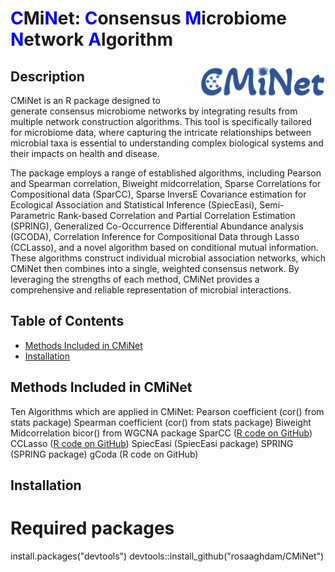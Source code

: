 # <span style="color:blue;">C</span>Mi<span style="color:blue;">N</span>et: <span style="color:blue;">C</span>onsensus <span style="color:blue;">M</span>icrobiome <span style="color:blue;">N</span>etwork <span style="color:blue;">A</span>lgorithm
<img src="image/logo.png" style="width:40%;" align=right>

## Description
CMiNet is an R package designed to generate consensus microbiome networks by integrating results from multiple network construction algorithms. This tool is specifically tailored for microbiome data, where capturing the intricate relationships between microbial taxa is essential to understanding complex biological systems and their impacts on health and disease.

The package employs a range of established algorithms, including Pearson and Spearman correlation, Biweight midcorrelation, Sparse Correlations for Compositional data (SparCC), Sparse InversE Covariance estimation for Ecological Association and Statistical Inference (SpiecEasi), Semi-Parametric Rank-based Correlation and Partial Correlation Estimation (SPRING), Generalized Co-Occurrence Differential Abundance analysis (GCODA), Correlation Inference for Compositional Data through Lasso (CCLasso), and a novel algorithm based on conditional mutual information. These algorithms construct individual microbial association networks, which CMiNet then combines into a single, weighted consensus network. By leveraging the strengths of each method, CMiNet provides a comprehensive and reliable representation of microbial interactions.
## Table of Contents
- [Methods Included in CMiNet](#methods-included-in-cminet)
- [Installation](#installation)

## Methods Included in CMiNet
Ten Algorithms which are applied in CMiNet:
Pearson coefficient (cor() from stats package)
Spearman coefficient (cor() from stats package)
Biweight Midcorrelation bicor() from WGCNA package
SparCC ([R code on GitHub](https://github.com/huayingfang/CCLasso/blob/master/R/SparCC.R))
CCLasso ([R code on GitHub](https://github.com/huayingfang/CCLasso/tree/master))
SpiecEasi (SpiecEasi package)
SPRING (SPRING package)
gCoda (R code on GitHub)

## Installation
# Required packages
install.packages("devtools")
devtools::install_github("rosaaghdam/CMiNet")

